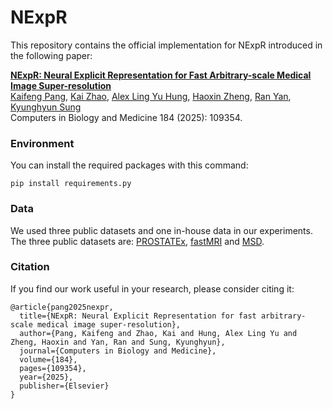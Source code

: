 # NExpR

This repository contains the official implementation for NExpR introduced in the following paper:

[**NExpR: Neural Explicit Representation for Fast Arbitrary-scale Medical Image Super-resolution**](https://www.sciencedirect.com/science/article/pii/S0010482524014392)
<br>
[Kaifeng Pang](https://kfpang.com), [Kai Zhao](https://kaizhao.net/), [Alex Ling Yu Hung](https://web.cs.ucla.edu/~alexhung/), [Haoxin Zheng](https://labs.dgsom.ucla.edu/mrrl/sunglab/haoxin_zheng), [Ran Yan](https://mrrl.ucla.edu/hulab/ran_yan), [Kyunghyun Sung](http://kyungs.bol.ucla.edu/Site/Home.html)
<br>
Computers in Biology and Medicine 184 (2025): 109354.

### Environment

You can install the required packages with this command:

```
pip install requirements.py
```

### Data

We used three public datasets and one in-house data in our experiments. The three public datasets are: [PROSTATEx](https://www.cancerimagingarchive.net/collection/prostatex/), [fastMRI](https://fastmri.med.nyu.edu/) and [MSD](http://medicaldecathlon.com/).


### Citation

If you find our work useful in your research, please consider citing it:

```
@article{pang2025nexpr,
  title={NExpR: Neural Explicit Representation for fast arbitrary-scale medical image super-resolution},
  author={Pang, Kaifeng and Zhao, Kai and Hung, Alex Ling Yu and Zheng, Haoxin and Yan, Ran and Sung, Kyunghyun},
  journal={Computers in Biology and Medicine},
  volume={184},
  pages={109354},
  year={2025},
  publisher={Elsevier}
}
```
